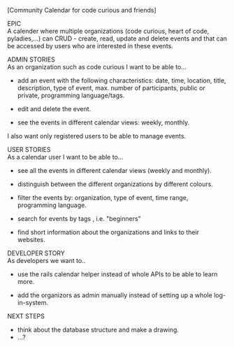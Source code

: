 [Community Calendar for code curious and friends]


EPIC </br>
A calender where multiple organizations (code curious, heart of code, pyladies,...) can CRUD - create, read, update and delete events and that can be accessed by users who are interested in these events.


ADMIN STORIES </br>
As an organization such as code curious I want to be able to...

- add an event with the following characteristics: date, time, location, title, description, type of event, max. number of participants, public or private, programming language/tags.

- edit and delete the event.

- see the events in different calendar views: weekly, monthly.

I also want only registered users to be able to manage events.


USER STORIES </br>
As a calendar user I want to be able to...

- see all the events in different calendar views (weekly and monthly).

- distinguish between the different organizations by different colours.

- filter the events by: organization, type of event, time range, programming language.

- search for events by tags , i.e. "beginners"

- find short information about the organizations and links to their websites.


DEVELOPER STORY </br>
As developers we want to..

- use the rails calendar helper instead of whole APIs to be able to learn more.

- add the organizors as admin manually instead of setting up a whole log-in-system.


NEXT STEPS </br>

- think about the database structure and make a drawing.
- ...?

